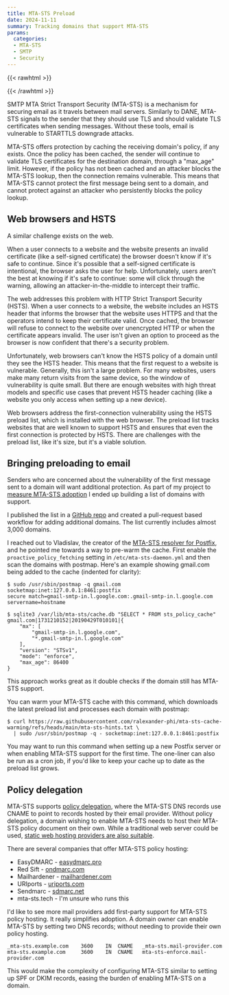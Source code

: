 ```yaml
---
title: MTA-STS Preload
date: 2024-11-11
summary: Tracking domains that support MTA-STS
params:
  categories:
  - MTA-STS
  - SMTP
  - Security
---
```



{{< rawhtml >}}
<style>
td, th {
  padding: 0.6em;
  border: 1px dashed #ccc;
  text-align: center;
}
</style>
{{< /rawhtml >}}

SMTP MTA Strict Transport Security (MTA-STS) is a mechanism for securing email as it travels between mail servers.
Similarly to DANE, MTA-STS signals to the sender that they should use TLS and should validate TLS certificates when sending messages.
Without these tools, email is vulnerable to STARTTLS downgrade attacks.

MTA-STS offers protection by caching the receiving domain's policy, if any exists.
Once the policy has been cached, the sender will continue to validate TLS certificates for the destination domain, through a "max\_age" limit.
However, if the policy has not been cached and an attacker blocks the MTA-STS lookup, then the connection remains vulnerable.
This means that MTA-STS cannot protect the first message being sent to a domain, and cannot protect against an attacker who persistently blocks the policy lookup.


## Web browsers and HSTS

A similar challenge exists on the web.

When a user connects to a website and the website presents an invalid certificate (like a self-signed certificate) the browser doesn't know if it's safe to continue.
Since it's possible that a self-signed certificate is intentional, the browser asks the user for help.
Unfortunately, users aren't the best at knowing if it's safe to continue: some will click through the warning, allowing an attacker-in-the-middle to intercept their traffic.

The web addresses this problem with HTTP Strict Transport Security (HSTS).
When a user connects to a website, the website includes an HSTS header that informs the browser that the website uses HTTPS and that the operators intend to keep their certificate valid.
Once cached, the browser will refuse to connect to the website over unencrypted HTTP or when the certificate appears invalid.
The user isn't given an option to proceed as the browser is now confident that there's a security problem.

Unfortunately, web browsers can't know the HSTS policy of a domain until they see the HSTS header.
This means that the first request to a website is vulnerable.
Generally, this isn't a large problem.
For many websites, users make many return visits from the same device, so the window of vulnerability is quite small.
But there are enough websites with high threat models and specific use cases that prevent HSTS header caching (like a website you only access when setting up a new device).

Web browsers address the first-connection vulnerability using the HSTS preload list, which is installed with the web browser.
The preload list tracks websites that are well known to support HSTS and ensures that even the first connection is protected by HSTS.
There are challenges with the preload list, like it's size, but it's a viable solution.


## Bringing preloading to email

Senders who are concerned about the vulnerability of the first message sent to a domain will want additional protection.
As part of my project to [measure MTA-STS adoption](https://alexsci.com/blog/is-email-confidential-in-transit-yet/)
I ended up building a list of domains with support.

I published the list in a [GitHub repo](https://github.com/ralexander-phi/mta-sts-cache-warming)
and created a pull-request based workflow for adding additional domains.
The list currently includes almost 3,000 domains.

I reached out to Vladislav, the creator of the [MTA-STS resolver for Postfix](https://github.com/Snawoot/postfix-mta-sts-resolver),
and he pointed me towards a way to pre-warm the cache.
First enable the `proactive_policy_fetching` setting in `/etc/mta-sts-daemon.yml` and then scan the domains with postmap.
Here's an example showing gmail.com being added to the cache (indented for clarity):

    $ sudo /usr/sbin/postmap -q gmail.com socketmap:inet:127.0.0.1:8461:postfix
    secure match=gmail-smtp-in.l.google.com:.gmail-smtp-in.l.google.com servername=hostname

    $ sqlite3 /var/lib/mta-sts/cache.db "SELECT * FROM sts_policy_cache"
    gmail.com|1731210152|20190429T010101|{
        "mx": [
            "gmail-smtp-in.l.google.com",
            "*.gmail-smtp-in.l.google.com"
        ],
        "version": "STSv1",
        "mode": "enforce",
        "max_age": 86400
    }

This approach works great as it double checks if the domain still has MTA-STS support.

You can warm your MTA-STS cache with this command, which downloads the latest preload list and processes each domain with postmap:

    $ curl https://raw.githubusercontent.com/ralexander-phi/mta-sts-cache-warming/refs/heads/main/mta-sts-hints.txt \
      | sudo /usr/sbin/postmap -q - socketmap:inet:127.0.0.1:8461:postfix

You may want to run this command when setting up a new Postfix server or when enabling MTA-STS support for the first time.
The one-liner can also be run as a cron job, if you'd like to keep your cache up to date as the preload list grows.


## Policy delegation

MTA-STS supports [policy delegation](https://www.rfc-editor.org/rfc/rfc8461#section-8.2),
where the MTA-STS DNS records use CNAME to point to records hosted by their email provider.
Without policy delegation, a domain wishing to enable MTA-STS needs to host their MTA-STS policy document on their own.
While a traditional web server could be used,
[static web hosting providers are also suitable](https://emailsecurity.blog/hosting-your-mta-sts-policy-using-github-pages).

There are several companies that offer MTA-STS policy hosting:

* EasyDMARC - [easydmarc.pro](https://support.easydmarc.com/knowledge-base/migrate-mta-tls-to-managed)
* Red Sift - [ondmarc.com](https://redsift.com/pulse-platform/ondmarc)
* Mailhardener - [mailhardener.com](https://www.mailhardener.com/blog/introducing-hosted-mta-sts#mailhardener-hosted-mta-sts)
* URIports - [uriports.com](https://www.uriports.com/blog/hosted-mta-sts/)
* Sendmarc - [sdmarc.net](https://help.sendmarc.com/mta-sts-a-guide-by-sendmarc)
* mta-sts.tech - I'm unsure who runs this

I'd like to see more mail providers add first-party support for MTA-STS policy hosting.
It really simplifies adoption.
A domain owner can enable MTA-STS by setting two DNS records; without needing to provide their own policy hosting.

    _mta-sts.example.com    3600    IN  CNAME   _mta-sts.mail-provider.com
    mta-sts.example.com     3600    IN  CNAME   mta-sts-enforce.mail-provider.com
    
This would make the complexity of configuring MTA-STS similar to setting up SPF or DKIM records, easing the burden of enabling MTA-STS on a domain.

